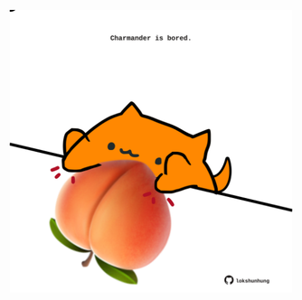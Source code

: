 <!-- built at 19/10/2021, 03:02:15 UTC -->
<p align="center">
  <img width="500" height="500" src="./ReadmeImage.svg">
</p>
